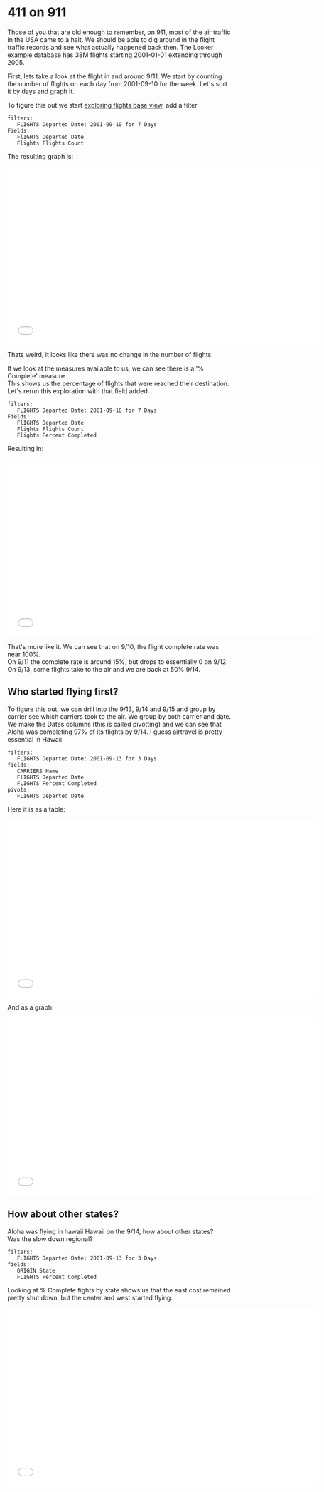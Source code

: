 # 411 on 911

Those of you that are old enough to remember, on 911, most of the air traffic in the USA 
came to a halt.  We should be able to dig around in the flight traffic records 
and see what actually happened back then.  The Looker example database has 38M flights 
starting 2001-01-01 extending through 2005. 

First, lets take a look at the flight in and around 9/11.  We start by counting the 
number of flights on each day from 2001-09-10 for the week.  Let's sort it by days and graph it.

To figure this out we start [exploring flights base view](explore/faa/flights), add a 
filter 

    filters:
       FLIGHTS Departed Date: 2001-09-10 for 7 Days
    Fields:
       FlIGHTS Departed Date
       Flights Flights Count

The resulting graph is:
 
<iframe height=400 width=700 frameBorder=0 src='/embed/private/faa/flights?show=data,fields&vis=%7B%22type%22:%22looker_column%22%7D&f%5Bflights.depart_date%5D=2001-09-10+for+7+days&fields=flights.depart_date,flights.count&sorts=flights.depart_date'>
</iframe>
 
Thats weird, it looks like there was no change in the number of flights.  
 
If we look at the measures available to us, we can see there is a '% Complete' measure.  
This shows us the percentage of flights that were reached their destination.  Let's rerun this 
exploration with that field added.

    filters:
       FLIGHTS Departed Date: 2001-09-10 for 7 Days
    Fields:
       FlIGHTS Departed Date
       Flights Flights Count
       Flights Percent Completed
 
Resulting in: 
 
<iframe height=400 width=700 frameBorder=0 src='/embed/private/faa/flights?show=vis,data,fields&vis=%7B"type":"looker_column","show_null_labels":false%7D&f%5Bflights.depart_date%5D=2001-09-10+for+7+days&fields=flights.depart_date,flights.count,flights.percent_complete&sorts=flights.depart_date'>
</iframe>
 
That's more like it.  We can see that on 9/10, the flight complete rate was near 100%.  
On 9/11 the complete rate is around 15%, but drops to essentially 0 on 9/12.  
On 9/13, some flights take to the air and we are back at 50% 9/14.
 
## Who started flying first?
 
To figure this out, we can drill into the 9/13, 9/14 and 9/15 and group by carrier 
see which carriers took to the air.  We group by both carrier and date.  We make the 
Dates columns (this is called pivotting) and we can see that Aloha was completing 97% of 
its flights by 9/14.  I guess airtravel is pretty essential in Hawaii.

    filters:
       FLIGHTS Departed Date: 2001-09-13 for 3 Days
    fields:
       CARRIERS Name
       FlIGHTS Departed Date
       FLIGHTS Percent Completed
    pivots:
       FLIGHTS Departed Date
       
Here it is as a table:
 
<iframe height=400 width=700 frameBorder=0 src='/embed/private/faa/flights?show=vis,data,fields&vis=%7B"type":"table","show_null_labels":false%7D&f%5Bflights.depart_date%5D=2001-09-13+for+3+days&fields=flights.depart_date,carriers.name,flights.percent_complete&sorts=flights.depart_date&pivots=flights.depart_date'>
</iframe>

And as a graph:
 
<iframe height=400 width=700 frameBorder=0 src='/embed/private/faa/flights?show=vis,data,fields&vis=%7B"type":"looker_column","show_null_labels":false%7D&f%5Bflights.depart_date%5D=2001-09-13+for+3+days&fields=flights.depart_date,carriers.name,flights.percent_complete&sorts=flights.depart_date&pivots=flights.depart_date'>
</iframe>

 
## How about other states?
 
Aloha was flying in hawaii Hawaii on the 9/14, how about other states?    
Was the slow down regional?  

    filters:
       FLIGHTS Departed Date: 2001-09-13 for 3 Days
    fields:
       ORIGIN State
       FLIGHTS Percent Completed

Looking at % Complete fights by state shows 
us that the east cost remained pretty shut down, but the center and west started flying.
 
<iframe height=400 width=700 frameBorder=0 src='/embed/private/faa/flights?show=vis,data,fields&vis=%7B"type":"looker_geo_choropleth","show_null_labels":false,"quantize_colors":false%7D&f%5Bflights.depart_date%5D=2001-09-13+for+3+days&fields=origin.state,flights.percent_complete&sorts=flights.percent_complete+desc'>
</iframe>



 
